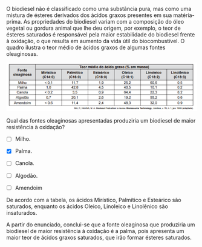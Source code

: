 

O biodiesel não é classificado como uma substância pura, mas como uma mistura de ésteres derivados dos ácidos graxos presentes em sua matéria-prima. As propriedades do biodiesel variam com a composição do óleo vegetal ou gordura animal que lhe deu origem, por exemplo, o teor de ésteres saturados é responsável pela maior estabilidade do biodiesel frente à oxidação, o que resulta em aumento da vida útil do biocombustível. O quadro ilustra o teor médio de ácidos graxos de algumas fontes oleaginosas.

![](ae823168-dcdf-5794-2312-2d253adda011.png)

Qual das fontes oleaginosas apresentadas produziria um biodiesel de maior resistência à oxidação?



- [ ] Milho.
- [x] Palma.
- [ ] Canola.
- [ ] Algodão.
- [ ] Amendoim


De acordo com a tabela, os ácidos Mirístico, Palmítico e Esteárico são saturados, enquanto os ácidos Oleico, Linoleico e Linolênico são insaturados.

A partir do enunciado, conclui-se que a fonte oleaginosa que produziria um biodiesel de maior resistência à oxidação é a palma, pois apresenta um maior teor de ácidos graxos saturados, que irão formar ésteres saturados.

        
